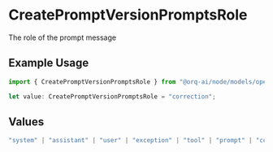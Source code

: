 # CreatePromptVersionPromptsRole

The role of the prompt message

## Example Usage

```typescript
import { CreatePromptVersionPromptsRole } from "@orq-ai/node/models/operations";

let value: CreatePromptVersionPromptsRole = "correction";
```

## Values

```typescript
"system" | "assistant" | "user" | "exception" | "tool" | "prompt" | "correction" | "expected_output"
```